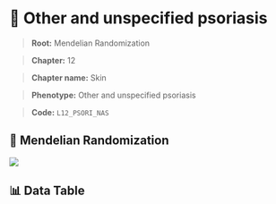 # 🧪 Other and unspecified psoriasis

> **Root:** Mendelian Randomization

> **Chapter:** 12  

> **Chapter name:** Skin

> **Phenotype:** Other and unspecified psoriasis  

> **Code:** `L12_PSORI_NAS`

## 🧬 Mendelian Randomization  

<img src="/MR/Figures/Forward/L12_PSORI_NAS.png"/>

## 📊 Data Table

<CsvTableMRF src="/MR/Data/Forward/L12_PSORI_NAS.csv"/>
